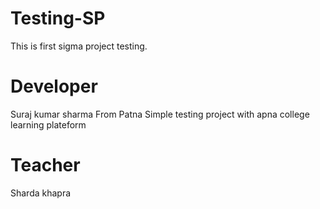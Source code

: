 # Testing-SP
This is first sigma project testing.

# Developer
Suraj kumar sharma
From Patna
Simple testing project with apna college learning plateform

# Teacher
Sharda khapra
